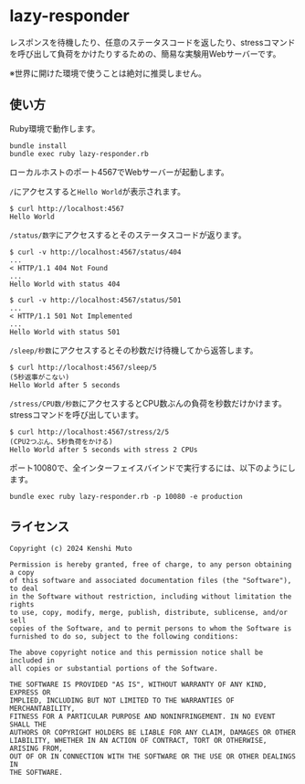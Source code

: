 # lazy-responder

レスポンスを待機したり、任意のステータスコードを返したり、stressコマンドを呼び出して負荷をかけたりするための、簡易な実験用Webサーバーです。

※世界に開けた環境で使うことは絶対に推奨しません。

## 使い方

Ruby環境で動作します。

```
bundle install
bundle exec ruby lazy-responder.rb
```

ローカルホストのポート4567でWebサーバーが起動します。

`/`にアクセスすると`Hello World`が表示されます。

```
$ curl http://localhost:4567
Hello World
```

`/status/数字`にアクセスするとそのステータスコードが返ります。

```
$ curl -v http://localhost:4567/status/404
...
< HTTP/1.1 404 Not Found
...
Hello World with status 404

$ curl -v http://localhost:4567/status/501
...
< HTTP/1.1 501 Not Implemented
...
Hello World with status 501
```

`/sleep/秒数`にアクセスするとその秒数だけ待機してから返答します。

```
$ curl http://localhost:4567/sleep/5
(5秒返事がこない)
Hello World after 5 seconds
```

`/stress/CPU数/秒数`にアクセスするとCPU数ぶんの負荷を秒数だけかけます。stressコマンドを呼び出しています。

```
$ curl http://localhost:4567/stress/2/5
(CPU2つぶん、5秒負荷をかける)
Hello World after 5 seconds with stress 2 CPUs
```

ポート10080で、全インターフェイスバインドで実行するには、以下のようにします。

```
bundle exec ruby lazy-responder.rb -p 10080 -e production
```

## ライセンス
```
Copyright (c) 2024 Kenshi Muto

Permission is hereby granted, free of charge, to any person obtaining a copy
of this software and associated documentation files (the "Software"), to deal
in the Software without restriction, including without limitation the rights
to use, copy, modify, merge, publish, distribute, sublicense, and/or sell
copies of the Software, and to permit persons to whom the Software is
furnished to do so, subject to the following conditions:

The above copyright notice and this permission notice shall be included in
all copies or substantial portions of the Software.

THE SOFTWARE IS PROVIDED "AS IS", WITHOUT WARRANTY OF ANY KIND, EXPRESS OR
IMPLIED, INCLUDING BUT NOT LIMITED TO THE WARRANTIES OF MERCHANTABILITY,
FITNESS FOR A PARTICULAR PURPOSE AND NONINFRINGEMENT. IN NO EVENT SHALL THE
AUTHORS OR COPYRIGHT HOLDERS BE LIABLE FOR ANY CLAIM, DAMAGES OR OTHER
LIABILITY, WHETHER IN AN ACTION OF CONTRACT, TORT OR OTHERWISE, ARISING FROM,
OUT OF OR IN CONNECTION WITH THE SOFTWARE OR THE USE OR OTHER DEALINGS IN
THE SOFTWARE.
```
